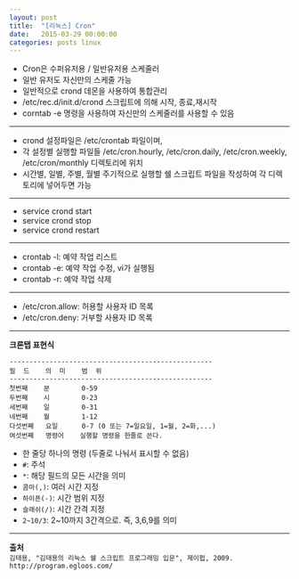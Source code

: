 ```yaml
---
layout: post
title:  "[리눅스] Cron"
date:   2015-03-29 00:00:00
categories: posts linux
---
```


* Cron은 수퍼유저용 / 일반유저용 스케줄러
* 일반 유저도 자신만의 스케줄 가능
* 일반적으로 crond 데몬을 사용하여 통합관리
* /etc/rec.d/init.d/crond 스크립트에 의해 시작, 종료,재시작
* corntab -e 명령을 사용하여 자신만의 스케줄러를 사용할 수 있음

---

* crond 설정파일은 /etc/crontab 파일이며,
* 각 설정별 실행할 파일들 /etc/cron.hourly, /etc/cron.daily, /etc/cron.weekly, /etc/cron/monthly 디렉토리에 위치
* 시간별, 일별, 주별, 월별 주기적으로 실행할 쉘 스크립트 파일을 작성하여 각 디렉토리에 넣어두면 가능

---

* service crond start
* service crond stop
* service crond restart

---

* crontab -l: 예약 작업 리스트
* crontab -e: 예약 작업 수정, vi가 실행됨
* crontab -r: 예약 작업 삭제

---

* /etc/cron.allow: 허용할 사용자 ID 목록
* /etc/cron.deny: 거부할 사용자 ID 목록

---

**크론탭 표현식**  

    ---------------------------------------------------
    필  드    의  미    범  위
    ---------------------------------------------------
    첫번째    분        0-59
    두번째    시        0-23
    세번째    일        0-31
    네번째    월        1-12
    다섯번째   요일      0-7 (0 또는 7=일요일, 1=월, 2=화,...)
    여섯번째   명령어    실행할 명령을 한줄로 쓴다.


* 한 줄당 하나의 명령 (두줄로 나눠서 표시할 수 없음)
* `#`: 주석
* `*`: 해당 필드의 모든 시간을 의미
* `콤마(,)`: 여러 시간 지정
* `하이픈(-)`: 시간 범위 지정
* `슬래쉬(/)`: 시간 간격 지정
* `2~10/3`: 2~10까지 3간격으로. 즉, 3,6,9를 의미

---

**출처**  
`김태용, "김태용의 리눅스 쉘 스크립트 프로그래밍 입문", 제이펍, 2009.`
`http://program.egloos.com/`